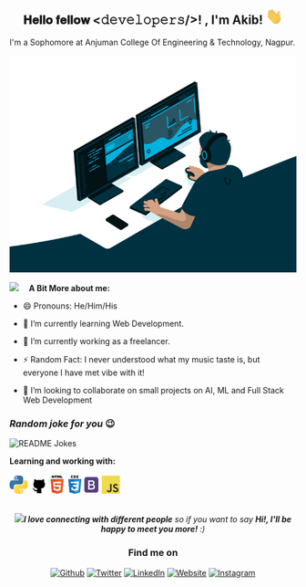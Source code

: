 <div align="center">
<h2>𝐇𝐞𝐥𝐥𝐨 𝐟𝐞𝐥𝐥𝐨𝐰 <𝚍𝚎𝚟𝚎𝚕𝚘𝚙𝚎𝚛𝚜/>! , I'm Akib! <img src="wave.gif" width="30px" /></h2>

</div>

I'm a Sophomore at Anjuman College Of Engineering & Technology, Nagpur. 
<br><br>
<img src="code.gif" />

<img src="https://media.giphy.com/media/JRDDRW6ZluTuDhSZZJ/giphy.gif" width=50 />&emsp;
**A Bit More about me:** 
- 😄 Pronouns: He/Him/His
- 🌱 I’m currently learning Web Development.
- 🔭 I’m currently working as a freelancer.

- ⚡ Random Fact: I never understood what my music taste is, but everyone I have met vibe with it!    
- 👯 I’m looking to collaborate on small projects on AI, ML and Full Stack Web Development
### _Random joke for you_ 😉
<img src="https://readme-jokes.vercel.app/api" alt="README Jokes" />

**Learning and working with:** <br/><br/>
<a href="https://www.python.org/" title="Python"><img src="python.png" /></a>
<a href="https://github.com/" title="GitHub"><img src="github-dark.png" /></a>
<a href="https://developer.mozilla.org/en-US/docs/Learn/CSS" title="HTML CSS"><img src="htmlcss.png" /></a>
<a href="https://getbootstrap.com/" title="Bootstrap"><img src="bootstrap.png" /></a>
<a href="https://en.wikipedia.org/wiki/JavaScript" title="JavaScript"><img src="javascript.png" /></a>

<div align="center">

<br />
<img src="https://media.giphy.com/media/LnQjpWaON8nhr21vNW/giphy.gif" width="60" /><em><b>I love connecting with different people</b> so if you want to say <b>Hi!, I'll be happy to meet you more!</b> :)</em>
<h3> Find me on</h3>
<a href="https://github.com/akibkhone" target="_blank"><img alt="Github" src="https://img.shields.io/badge/GitHub-%2312100E.svg?&style=for-the-badge&logo=Github&logoColor=white" /></a>
<a href="https://twitter.com/theonlyyaman" target="_blank"><img alt="Twitter" src="https://img.shields.io/badge/twitter-%231DA1F2.svg?&style=for-the-badge&logo=twitter&logoColor=white" /></a> 
<a href="https://www.linkedin.com/in/akibkhone" target="_blank"><img alt="LinkedIn" src="https://img.shields.io/badge/linkedin-%230077B5.svg?&style=for-the-badge&logo=linkedin&logoColor=white" /></a>
<a href="https://akibkhan.tk" target="_blank"><img alt="Website" src="https://img.shields.io/badge/-Website-%FF69B4?style=for-the-badge" /></a>
<a href="https://instagram.com/wtf.yaman" target="_blank"><img alt="Instagram" src="https://img.shields.io/badge/instagram-%FF69B4.svg?&style=for-the-badge&logo=instagram&logoColor=white&color=cd486b" /></a>
</div>
